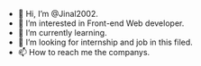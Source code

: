 - 👋 Hi, I’m @Jinal2002.
- 👀 I’m interested in Front-end Web developer.
- 🌱 I’m currently learning.
- 💞️ I’m looking for internship and job in this filed.
- 📫 How to reach me the companys.

<!---
Jinal2002/Jinal2002 is a ✨ special ✨ repository because its `README.md` (this file) appears on your GitHub profile.
You can click the Preview link to take a look at your changes.
--->
